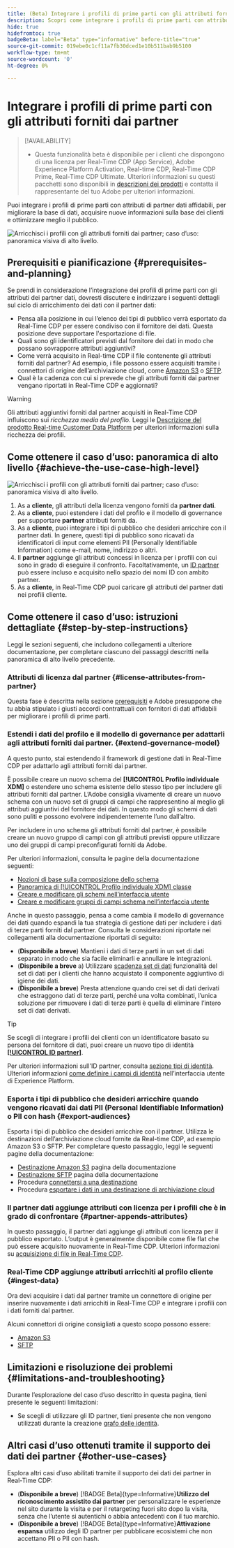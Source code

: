 ```yaml
---
title: (Beta) Integrare i profili di prime parti con gli attributi forniti dai partner
description: Scopri come integrare i profili di prime parti con attributi di partner di dati affidabili, per migliorare le basi dati, acquisire nuove informazioni sulla base dei clienti e ottimizzare meglio il pubblico.
hide: true
hidefromtoc: true
badgeBeta: label="Beta" type="informative" before-title="true"
source-git-commit: 019ebe0c1cf11a7fb30dced1e10b511bab9b5100
workflow-type: tm+mt
source-wordcount: '0'
ht-degree: 0%

---
```


# Integrare i profili di prime parti con gli attributi forniti dai partner

>[!AVAILABILITY]
>
>* Questa funzionalità beta è disponibile per i clienti che dispongono di una licenza per Real-Time CDP (App Service), Adobe Experience Platform Activation, Real-time CDP, Real-Time CDP Prime, Real-Time CDP Ultimate. Ulteriori informazioni su questi pacchetti sono disponibili in [descrizioni dei prodotti](https://helpx.adobe.com/legal/product-descriptions.html) e contatta il rappresentante del tuo Adobe per ulteriori informazioni.

Puoi integrare i profili di prime parti con attributi di partner dati affidabili, per migliorare la base di dati, acquisire nuove informazioni sulla base dei clienti e ottimizzare meglio il pubblico.

![Arricchisci i profili con gli attributi forniti dai partner; caso d’uso: panoramica visiva di alto livello.](/help/rtcdp/assets/partner-data/enrichment-use-case-overview.png)

## Prerequisiti e pianificazione {#prerequisites-and-planning}

Se prendi in considerazione l’integrazione dei profili di prime parti con gli attributi dei partner dati, dovresti discutere e indirizzare i seguenti dettagli sul ciclo di arricchimento dei dati con il partner dati:

* Pensa alla posizione in cui l’elenco dei tipi di pubblico verrà esportato da Real-Time CDP per essere condiviso con il fornitore dei dati. Questa posizione deve supportare l&#39;esportazione di file.
* Quali sono gli identificatori previsti dal fornitore dei dati in modo che possano sovrapporre attributi aggiuntivi?
* Come verrà acquisito in Real-time CDP il file contenente gli attributi forniti dal partner? Ad esempio, i file possono essere acquisiti tramite i connettori di origine dell’archiviazione cloud, come [Amazon S3](/help/sources/connectors/cloud-storage/s3.md) o [SFTP](/help/sources/connectors/cloud-storage/sftp.md).
* Qual è la cadenza con cui si prevede che gli attributi forniti dai partner vengano riportati in Real-Time CDP e aggiornati?

>[!WARNING]
>
>Gli attributi aggiuntivi forniti dal partner acquisiti in Real-Time CDP influiscono sui *ricchezza media del profilo*. Leggi le [Descrizione del prodotto Real-time Customer Data Platform](https://helpx.adobe.com/legal/product-descriptions/real-time-customer-data-platform.html) per ulteriori informazioni sulla ricchezza dei profili.

## Come ottenere il caso d’uso: panoramica di alto livello {#achieve-the-use-case-high-level}

![Arricchisci i profili con gli attributi forniti dai partner; caso d’uso: panoramica visiva di alto livello.](/help/rtcdp/assets/partner-data/enrichment-use-case-steps.png)

1. As a **cliente**, gli attributi della licenza vengono forniti da **partner dati**.
2. As a **cliente**, puoi estendere i dati del profilo e il modello di governance per supportare **partner** attributi forniti da.
3. As a **cliente**, puoi integrare i tipi di pubblico che desideri arricchire con il partner dati. In genere, questi tipi di pubblico sono ricavati da identificatori di input come elementi PII (Personally Identifiable Information) come e-mail, nome, indirizzo o altri.
4. Il **partner** aggiunge gli attributi concessi in licenza per i profili con cui sono in grado di eseguire il confronto. Facoltativamente, un [ID partner](/help/identity-service/namespaces.md) può essere incluso e acquisito nello spazio dei nomi ID con ambito partner.
5. As a **cliente**, in Real-Time CDP puoi caricare gli attributi del partner dati nei profili cliente.

## Come ottenere il caso d’uso: istruzioni dettagliate {#step-by-step-instructions}

Leggi le sezioni seguenti, che includono collegamenti a ulteriore documentazione, per completare ciascuno dei passaggi descritti nella panoramica di alto livello precedente.

### Attributi di licenza dal partner {#license-attributes-from-partner}

Questa fase è descritta nella sezione [prerequisiti](#prerequisites-and-planning) e Adobe presuppone che tu abbia stipulato i giusti accordi contrattuali con fornitori di dati affidabili per migliorare i profili di prime parti.

### Estendi i dati del profilo e il modello di governance per adattarli agli attributi forniti dai partner. {#extend-governance-model}

A questo punto, stai estendendo il framework di gestione dati in Real-Time CDP per adattarlo agli attributi forniti dai partner.

È possibile creare un nuovo schema del **[!UICONTROL Profilo individuale XDM]** o estendere uno schema esistente dello stesso tipo per includere gli attributi forniti dal partner. L’Adobe consiglia vivamente di creare un nuovo schema con un nuovo set di gruppi di campi che rappresentino al meglio gli attributi aggiuntivi del fornitore dei dati. In questo modo gli schemi di dati sono puliti e possono evolvere indipendentemente l’uno dall’altro.

Per includere in uno schema gli attributi forniti dal partner, è possibile creare un nuovo gruppo di campi con gli attributi previsti oppure utilizzare uno dei gruppi di campi preconfigurati forniti da Adobe.

Per ulteriori informazioni, consulta le pagine della documentazione seguenti:

* [Nozioni di base sulla composizione dello schema](/help/xdm/schema/composition.md)
* [Panoramica di [!UICONTROL Profilo individuale XDM] classe](/help/xdm/classes/individual-profile.md)
* [Creare e modificare gli schemi nell’interfaccia utente](/help/xdm/ui/resources/schemas.md)
* [Creare e modificare gruppi di campi schema nell’interfaccia utente](/help/xdm/ui/resources/field-groups.md)

<!--

Commenting out links for now
* [Create and edit schemas using the API](/help/xdm/api/schemas.md#create)
* [Update an existing schema to add field groups using the API](/help/xdm/api/schemas.md#patch)
* Link to new field group documentation page when it exists

-->

Anche in questo passaggio, pensa a come cambia il modello di governance dei dati quando espandi la tua strategia di gestione dati per includere i dati di terze parti forniti dal partner. Consulta le considerazioni riportate nei collegamenti alla documentazione riportati di seguito:

* (**Disponibile a breve**) Mantieni i dati di terze parti in un set di dati separato in modo che sia facile eliminarli e annullare le integrazioni.
* (**Disponibile a breve** a) Utilizzare [scadenza set di dati](/help/hygiene/ui/dataset-expiration.md) funzionalità del set di dati per i clienti che hanno acquistato il componente aggiuntivo di igiene dei dati.
* (**Disponibile a breve**) Presta attenzione quando crei set di dati derivati che estraggono dati di terze parti, perché una volta combinati, l’unica soluzione per rimuovere i dati di terze parti è quella di eliminare l’intero set di dati derivati.

>[!TIP]
>
>Se scegli di integrare i profili dei clienti con un identificatore basato su persona del fornitore di dati, puoi creare un nuovo tipo di identità **[[!UICONTROL ID partner]](/help/identity-service/namespaces.md)**.
>
>Per ulteriori informazioni sull&#39;ID partner, consulta [sezione tipi di identità](/help/identity-service/namespaces.md).
>Ulteriori informazioni [come definire i campi di identità](/help/xdm/ui/fields/identity.md) nell’interfaccia utente di Experience Platform.

### Esporta i tipi di pubblico che desideri arricchire quando vengono ricavati dai dati PII (Personal Identifiable Information) o PII con hash {#export-audiences}

Esporta i tipi di pubblico che desideri arricchire con il partner. Utilizza le destinazioni dell’archiviazione cloud fornite da Real-time CDP, ad esempio Amazon S3 o SFTP. Per completare questo passaggio, leggi le seguenti pagine della documentazione:

* [Destinazione Amazon S3](/help/destinations/catalog/cloud-storage/amazon-s3.md) pagina della documentazione
* [Destinazione SFTP](/help/destinations/catalog/cloud-storage/sftp.md) pagina della documentazione
* Procedura [connettersi a una destinazione](/help/destinations/ui/connect-destination.md)
* Procedura [esportare i dati in una destinazione di archiviazione cloud](/help/destinations/ui/activate-batch-profile-destinations.md)

### Il partner dati aggiunge attributi con licenza per i profili che è in grado di confrontare {#partner-appends-attributes}

In questo passaggio, il partner dati aggiunge gli attributi con licenza per il pubblico esportato. L’output è generalmente disponibile come file flat che può essere acquisito nuovamente in Real-Time CDP. Ulteriori informazioni su [acquisizione di file in Real-Time CDP](/help/ingestion/tutorials/ingest-batch-data.md#upload-file).

### Real-Time CDP aggiunge attributi arricchiti al profilo cliente {#ingest-data}

Ora devi acquisire i dati dal partner tramite un connettore di origine per inserire nuovamente i dati arricchiti in Real-Time CDP e integrare i profili con i dati forniti dal partner.

Alcuni connettori di origine consigliati a questo scopo possono essere:

* [Amazon S3](/help/sources/connectors/cloud-storage/s3.md)
* [SFTP](/help/sources/connectors/cloud-storage/sftp.md)

## Limitazioni e risoluzione dei problemi {#limitations-and-troubleshooting}

Durante l’esplorazione del caso d’uso descritto in questa pagina, tieni presente le seguenti limitazioni:

* Se scegli di utilizzare gli ID partner, tieni presente che non vengono utilizzati durante la creazione [grafo delle identità](/help/identity-service/ui/identity-graph-viewer.md).

## Altri casi d’uso ottenuti tramite il supporto dei dati dei partner {#other-use-cases}

Esplora altri casi d’uso abilitati tramite il supporto dei dati dei partner in Real-Time CDP:

* (**Disponibile a breve**) [!BADGE Beta]{type=Informative}**Utilizzo del riconoscimento assistito dai partner** per personalizzare le esperienze nel sito durante la visita e per il retargeting fuori sito dopo la visita, senza che l’utente si autentichi o abbia antecedenti con il tuo marchio.
* (**Disponibile a breve**) [!BADGE Beta]{type=Informative}**Attivazione espansa** utilizzo degli ID partner per pubblicare ecosistemi che non accettano PII o PII con hash.